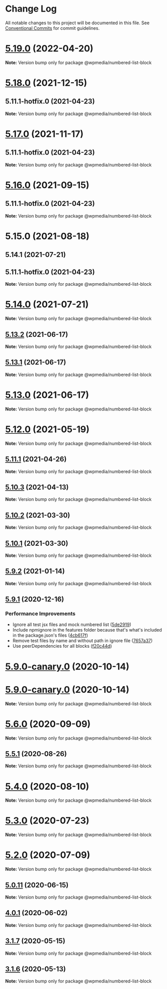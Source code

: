 # Change Log

All notable changes to this project will be documented in this file.
See [Conventional Commits](https://conventionalcommits.org) for commit guidelines.

# [5.19.0](https://github.com/WPMedia/arc-themes-blocks/compare/@wpmedia/numbered-list-block@5.18.0...@wpmedia/numbered-list-block@5.19.0) (2022-04-20)

**Note:** Version bump only for package @wpmedia/numbered-list-block

# [5.18.0](https://github.com/WPMedia/fusion-news-theme-blocks/compare/@wpmedia/numbered-list-block@5.17.0...@wpmedia/numbered-list-block@5.18.0) (2021-12-15)

## 5.11.1-hotfix.0 (2021-04-23)

**Note:** Version bump only for package @wpmedia/numbered-list-block

# [5.17.0](https://github.com/WPMedia/fusion-news-theme-blocks/compare/@wpmedia/numbered-list-block@5.16.0...@wpmedia/numbered-list-block@5.17.0) (2021-11-17)

## 5.11.1-hotfix.0 (2021-04-23)

**Note:** Version bump only for package @wpmedia/numbered-list-block

# [5.16.0](https://github.com/WPMedia/fusion-news-theme-blocks/compare/@wpmedia/numbered-list-block@5.15.0...@wpmedia/numbered-list-block@5.16.0) (2021-09-15)

## 5.11.1-hotfix.0 (2021-04-23)

**Note:** Version bump only for package @wpmedia/numbered-list-block

# 5.15.0 (2021-08-18)

## 5.14.1 (2021-07-21)

## 5.11.1-hotfix.0 (2021-04-23)

**Note:** Version bump only for package @wpmedia/numbered-list-block

# [5.14.0](https://github.com/WPMedia/fusion-news-theme-blocks/compare/v5.11.1-hotfix.0...v5.14.0) (2021-07-21)

**Note:** Version bump only for package @wpmedia/numbered-list-block

## [5.13.2](https://github.com/WPMedia/fusion-news-theme-blocks/compare/v5.13.1...v5.13.2) (2021-06-17)

**Note:** Version bump only for package @wpmedia/numbered-list-block

## [5.13.1](https://github.com/WPMedia/fusion-news-theme-blocks/compare/v5.13.0...v5.13.1) (2021-06-17)

**Note:** Version bump only for package @wpmedia/numbered-list-block

# [5.13.0](https://github.com/WPMedia/fusion-news-theme-blocks/compare/v5.12.0...v5.13.0) (2021-06-17)

**Note:** Version bump only for package @wpmedia/numbered-list-block

# [5.12.0](https://github.com/WPMedia/fusion-news-theme-blocks/compare/v5.11.1-hotfix.0...v5.12.0) (2021-05-19)

**Note:** Version bump only for package @wpmedia/numbered-list-block

## [5.11.1](https://github.com/WPMedia/fusion-news-theme-blocks/compare/v5.11.1-hotfix.0...v5.11.1) (2021-04-26)

**Note:** Version bump only for package @wpmedia/numbered-list-block

## [5.10.3](https://github.com/WPMedia/fusion-news-theme-blocks/compare/v5.10.3-hotfix.0...v5.10.3) (2021-04-13)

**Note:** Version bump only for package @wpmedia/numbered-list-block

## [5.10.2](https://github.com/WPMedia/fusion-news-theme-blocks/compare/v5.10.0...v5.10.2) (2021-03-30)

**Note:** Version bump only for package @wpmedia/numbered-list-block

## [5.10.1](https://github.com/WPMedia/fusion-news-theme-blocks/compare/v5.10.0...v5.10.1) (2021-03-30)

**Note:** Version bump only for package @wpmedia/numbered-list-block

## [5.9.2](https://github.com/WPMedia/fusion-news-theme-blocks/compare/v5.9.1...v5.9.2) (2021-01-14)

**Note:** Version bump only for package @wpmedia/numbered-list-block

## [5.9.1](https://github.com/WPMedia/fusion-news-theme-blocks/compare/v5.9.0...v5.9.1) (2020-12-16)

### Performance Improvements

- Ignore all test jsx files and mock numbered list ([5de2919](https://github.com/WPMedia/fusion-news-theme-blocks/commit/5de29191332f2d7bd54fd898f926e686dc2a62dc))
- Include npmignore in the features folder because that's what's included in the package.json's files ([4cb617f](https://github.com/WPMedia/fusion-news-theme-blocks/commit/4cb617fb8ee26973203f317957e69c5cdc1c7a59))
- Remove test files by name and without path in ignore file ([7657a37](https://github.com/WPMedia/fusion-news-theme-blocks/commit/7657a3754ae73d90c5e5dbee50a286d7648509ba))
- Use peerDependencies for all blocks ([f20c44d](https://github.com/WPMedia/fusion-news-theme-blocks/commit/f20c44d18c9b07ce0ed0e5ff05d401eaca69a9f5))

# [5.9.0-canary.0](https://github.com/WPMedia/fusion-news-theme-blocks/compare/v5.9.0-beta.0...v5.9.0-canary.0) (2020-10-14)

# [5.9.0-canary.0](https://github.com/WPMedia/fusion-news-theme-blocks/compare/v5.9.0-beta.0...v5.9.0-canary.0) (2020-10-14)

**Note:** Version bump only for package @wpmedia/numbered-list-block

# [5.6.0](https://github.com/WPMedia/fusion-news-theme-blocks/compare/v5.6.0-beta.0...v5.6.0) (2020-09-09)

**Note:** Version bump only for package @wpmedia/numbered-list-block

## [5.5.1](https://github.com/WPMedia/fusion-news-theme-blocks/compare/v5.5.1-beta.0...v5.5.1) (2020-08-26)

**Note:** Version bump only for package @wpmedia/numbered-list-block

# [5.4.0](https://github.com/WPMedia/fusion-news-theme-blocks/compare/v5.4.0-beta.0...v5.4.0) (2020-08-10)

**Note:** Version bump only for package @wpmedia/numbered-list-block

# [5.3.0](https://github.com/WPMedia/fusion-news-theme-blocks/compare/v5.3.0-beta.0...v5.3.0) (2020-07-23)

**Note:** Version bump only for package @wpmedia/numbered-list-block

# [5.2.0](https://github.com/WPMedia/fusion-news-theme-blocks/compare/v5.2.0-beta.0...v5.2.0) (2020-07-09)

**Note:** Version bump only for package @wpmedia/numbered-list-block

## [5.0.11](https://github.com/WPMedia/fusion-news-theme-blocks/compare/v5.0.11-beta.0...v5.0.11) (2020-06-15)

**Note:** Version bump only for package @wpmedia/numbered-list-block

## [4.0.1](https://github.com/WPMedia/fusion-news-theme-blocks/compare/@wpmedia/numbered-list-block@4.0.1-beta.0...@wpmedia/numbered-list-block@4.0.1) (2020-06-02)

**Note:** Version bump only for package @wpmedia/numbered-list-block

## [3.1.7](https://github.com/WPMedia/fusion-news-theme-blocks/compare/@wpmedia/numbered-list-block@3.1.7-hotfix.0...@wpmedia/numbered-list-block@3.1.7) (2020-05-15)

**Note:** Version bump only for package @wpmedia/numbered-list-block

## [3.1.6](https://github.com/WPMedia/fusion-news-theme-blocks/compare/@wpmedia/numbered-list-block@3.1.6-beta.0...@wpmedia/numbered-list-block@3.1.6) (2020-05-13)

**Note:** Version bump only for package @wpmedia/numbered-list-block
